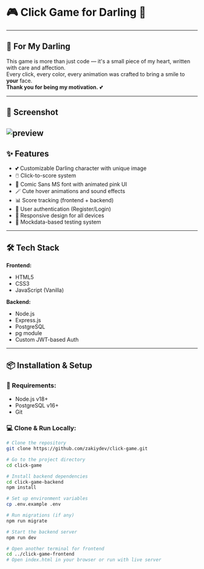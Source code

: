 # 🎮 Click Game for Darling 💖

---

## 💝 For My Darling

This game is more than just code — it's a small piece of my heart, written with care and affection.  
Every click, every color, every animation was crafted to bring a smile to **your** face.  
**Thank you for being my motivation.** 💕

---

## 📸 Screenshot

![preview](https://github.com/user-attachments/assets/a6e35f52-50c9-4be3-a8e5-6ae69f20b064)
---

## ✨ Features

- 💕 Customizable Darling character with unique image
- 🖱️ Click-to-score system
- 🎨 Comic Sans MS font with animated pink UI
- 🪄 Cute hover animations and sound effects
- 📊 Score tracking (frontend + backend)
- 🔐 User authentication (Register/Login)
- 📱 Responsive design for all devices
- 🧠 Mockdata-based testing system

---

## 🛠 Tech Stack

**Frontend:**
- HTML5
- CSS3
- JavaScript (Vanilla)

**Backend:**
- Node.js
- Express.js
- PostgreSQL
- pg module
- Custom JWT-based Auth

---

## 📦 Installation & Setup

### 🔧 Requirements:
- Node.js v18+
- PostgreSQL v16+
- Git

### 💻 Clone & Run Locally:

```bash
# Clone the repository
git clone https://github.com/zakiydev/click-game.git

# Go to the project directory
cd click-game

# Install backend dependencies
cd click-game-backend
npm install

# Set up environment variables
cp .env.example .env

# Run migrations (if any)
npm run migrate

# Start the backend server
npm run dev

# Open another terminal for frontend
cd ../click-game-frontend
# Open index.html in your browser or run with live server
